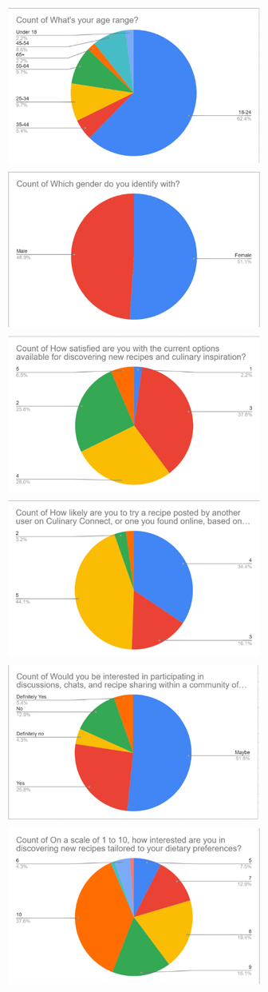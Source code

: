
![](https://github.com/lindaqtran/Team11/blob/main/business/graphs/Screenshot%202024-03-04%20125558.png)

![](https://github.com/lindaqtran/Team11/blob/main/business/graphs/Screenshot%202024-03-04%20125610.png)

![](https://github.com/lindaqtran/Team11/blob/main/business/graphs/Screenshot%202024-03-04%20125619.png)

![](https://github.com/lindaqtran/Team11/blob/main/business/graphs/Screenshot%202024-03-04%20125631.png)

![](https://github.com/lindaqtran/Team11/blob/main/business/graphs/Screenshot%202024-03-04%20125636.png)

![interest in new recipes](https://github.com/lindaqtran/Team11/blob/main/business/graphs/Screenshot%202024-03-04%20125647.png)

